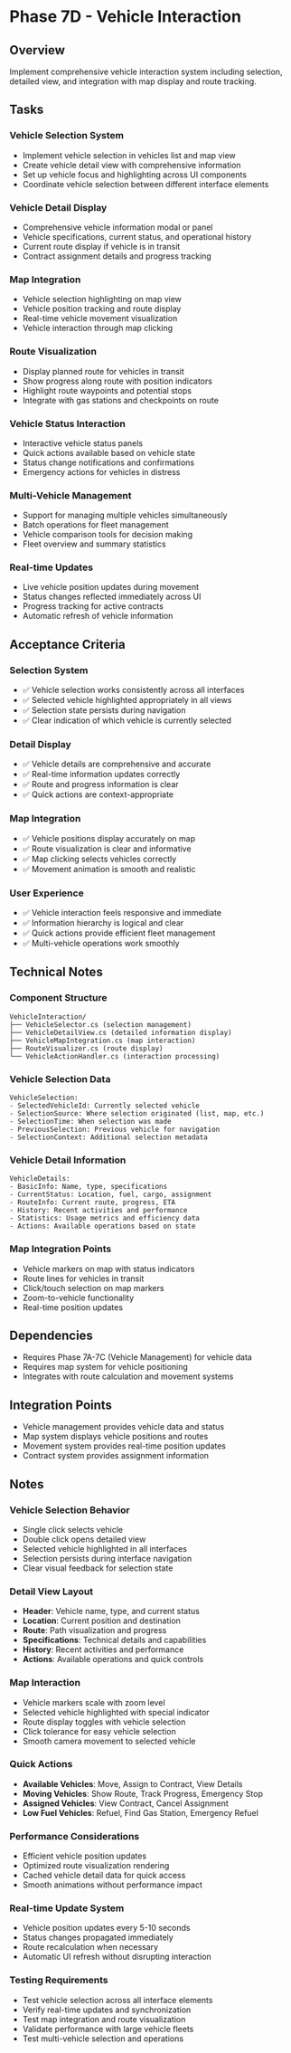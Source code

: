 # Phase 7D - Vehicle Interaction

## Overview
Implement comprehensive vehicle interaction system including selection, detailed view, and integration with map display and route tracking.

## Tasks

### Vehicle Selection System
- Implement vehicle selection in vehicles list and map view
- Create vehicle detail view with comprehensive information
- Set up vehicle focus and highlighting across UI components
- Coordinate vehicle selection between different interface elements

### Vehicle Detail Display
- Comprehensive vehicle information modal or panel
- Vehicle specifications, current status, and operational history
- Current route display if vehicle is in transit
- Contract assignment details and progress tracking

### Map Integration
- Vehicle selection highlighting on map view
- Vehicle position tracking and route display
- Real-time vehicle movement visualization
- Vehicle interaction through map clicking

### Route Visualization
- Display planned route for vehicles in transit
- Show progress along route with position indicators
- Highlight route waypoints and potential stops
- Integrate with gas stations and checkpoints on route

### Vehicle Status Interaction
- Interactive vehicle status panels
- Quick actions available based on vehicle state
- Status change notifications and confirmations
- Emergency actions for vehicles in distress

### Multi-Vehicle Management
- Support for managing multiple vehicles simultaneously
- Batch operations for fleet management
- Vehicle comparison tools for decision making
- Fleet overview and summary statistics

### Real-time Updates
- Live vehicle position updates during movement
- Status changes reflected immediately across UI
- Progress tracking for active contracts
- Automatic refresh of vehicle information

## Acceptance Criteria

### Selection System
- ✅ Vehicle selection works consistently across all interfaces
- ✅ Selected vehicle highlighted appropriately in all views
- ✅ Selection state persists during navigation
- ✅ Clear indication of which vehicle is currently selected

### Detail Display
- ✅ Vehicle details are comprehensive and accurate
- ✅ Real-time information updates correctly
- ✅ Route and progress information is clear
- ✅ Quick actions are context-appropriate

### Map Integration
- ✅ Vehicle positions display accurately on map
- ✅ Route visualization is clear and informative
- ✅ Map clicking selects vehicles correctly
- ✅ Movement animation is smooth and realistic

### User Experience
- ✅ Vehicle interaction feels responsive and immediate
- ✅ Information hierarchy is logical and clear
- ✅ Quick actions provide efficient fleet management
- ✅ Multi-vehicle operations work smoothly

## Technical Notes

### Component Structure
```
VehicleInteraction/
├── VehicleSelector.cs (selection management)
├── VehicleDetailView.cs (detailed information display)
├── VehicleMapIntegration.cs (map interaction)
├── RouteVisualizer.cs (route display)
└── VehicleActionHandler.cs (interaction processing)
```

### Vehicle Selection Data
```
VehicleSelection:
- SelectedVehicleId: Currently selected vehicle
- SelectionSource: Where selection originated (list, map, etc.)
- SelectionTime: When selection was made
- PreviousSelection: Previous vehicle for navigation
- SelectionContext: Additional selection metadata
```

### Vehicle Detail Information
```
VehicleDetails:
- BasicInfo: Name, type, specifications
- CurrentStatus: Location, fuel, cargo, assignment
- RouteInfo: Current route, progress, ETA
- History: Recent activities and performance
- Statistics: Usage metrics and efficiency data
- Actions: Available operations based on state
```

### Map Integration Points
- Vehicle markers on map with status indicators
- Route lines for vehicles in transit
- Click/touch selection on map markers
- Zoom-to-vehicle functionality
- Real-time position updates

## Dependencies
- Requires Phase 7A-7C (Vehicle Management) for vehicle data
- Requires map system for vehicle positioning
- Integrates with route calculation and movement systems

## Integration Points
- Vehicle management provides vehicle data and status
- Map system displays vehicle positions and routes
- Movement system provides real-time position updates
- Contract system provides assignment information

## Notes

### Vehicle Selection Behavior
- Single click selects vehicle
- Double click opens detailed view
- Selected vehicle highlighted in all interfaces
- Selection persists during interface navigation
- Clear visual feedback for selection state

### Detail View Layout
- **Header**: Vehicle name, type, and current status
- **Location**: Current position and destination
- **Route**: Path visualization and progress
- **Specifications**: Technical details and capabilities
- **History**: Recent activities and performance
- **Actions**: Available operations and quick controls

### Map Interaction
- Vehicle markers scale with zoom level
- Selected vehicle highlighted with special indicator
- Route display toggles with vehicle selection
- Click tolerance for easy vehicle selection
- Smooth camera movement to selected vehicle

### Quick Actions
- **Available Vehicles**: Move, Assign to Contract, View Details
- **Moving Vehicles**: Show Route, Track Progress, Emergency Stop
- **Assigned Vehicles**: View Contract, Cancel Assignment
- **Low Fuel Vehicles**: Refuel, Find Gas Station, Emergency Refuel

### Performance Considerations
- Efficient vehicle position updates
- Optimized route visualization rendering
- Cached vehicle detail data for quick access
- Smooth animations without performance impact

### Real-time Update System
- Vehicle position updates every 5-10 seconds
- Status changes propagated immediately
- Route recalculation when necessary
- Automatic UI refresh without disrupting interaction

### Testing Requirements
- Test vehicle selection across all interface elements
- Verify real-time updates and synchronization
- Test map integration and route visualization
- Validate performance with large vehicle fleets
- Test multi-vehicle selection and operations
